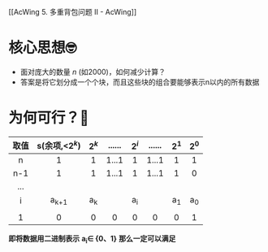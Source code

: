 
[[AcWing 5. 多重背包问题 II - AcWing]]
# 核心思想🤓

- 面对庞大的数量 *n* (如2000)，如何减少计算？
- 答案是将它划分成一个个块，而且这些块的组合要能够表示n以内的所有数据
# 为何可行？🤔


| 取值  |  s(余项,<$2^k$)   |     $2^k$     | ...... |     $2^i$     | ...... |     $2^1$     |     $2^0$     |
| :-: | :-------------: | :-----------: | :----: | :-----------: | :----: | :-----------: | :-----------: |
|  n  |        1        |       1       | 1...1  |       1       | 1...1  |       1       |       1       |
| n-1 |        1        |       1       | 1...1  |       1       | 1...1  |       1       |       0       |
| ... |                 |               |        |               |        |               |               |
|  i  | a<sub>k+1</sub> | a<sub>k</sub> |        | a<sub>i</sub> |        | a<sub>1</sub> | a<sub>0</sub> |
|     |                 |               |        |               |        |               |               |
|  1  |        0        |       0       |   0    |       0       |   0    |       0       |       1       |
**即将数据用二进制表示**  **a<sub>i</sub>$\in$ {0、1}**
**那么一定可以满足**
